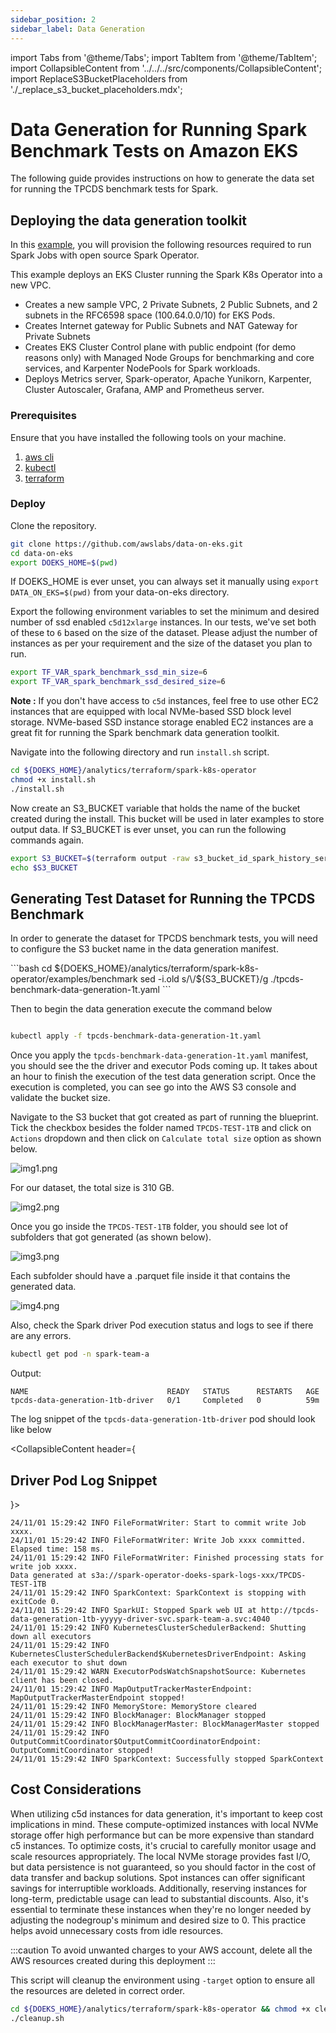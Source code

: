 ```yaml
---
sidebar_position: 2
sidebar_label: Data Generation
---
```

import Tabs from '@theme/Tabs';
import TabItem from '@theme/TabItem';
import CollapsibleContent from '../../../src/components/CollapsibleContent';
import ReplaceS3BucketPlaceholders from './_replace_s3_bucket_placeholders.mdx';

# Data Generation for Running Spark Benchmark Tests on Amazon EKS

The following guide provides instructions on how to generate the data set for running the TPCDS benchmark tests for Spark.

## Deploying the data generation toolkit

In this [example](https://github.com/awslabs/data-on-eks/tree/main/analytics/terraform/spark-k8s-operator), you will provision the following resources required to run Spark Jobs with open source Spark Operator.

This example deploys an EKS Cluster running the Spark K8s Operator into a new VPC.

- Creates a new sample VPC, 2 Private Subnets, 2 Public Subnets, and 2 subnets in the RFC6598 space (100.64.0.0/10) for EKS Pods.
- Creates Internet gateway for Public Subnets and NAT Gateway for Private Subnets
- Creates EKS Cluster Control plane with public endpoint (for demo reasons only) with Managed Node Groups for benchmarking and core services, and Karpenter NodePools for Spark workloads.
- Deploys Metrics server, Spark-operator, Apache Yunikorn, Karpenter, Cluster Autoscaler, Grafana, AMP and Prometheus server.

### Prerequisites

Ensure that you have installed the following tools on your machine.

1. [aws cli](https://docs.aws.amazon.com/cli/latest/userguide/install-cliv2.html)
2. [kubectl](https://Kubernetes.io/docs/tasks/tools/)
3. [terraform](https://learn.hashicorp.com/tutorials/terraform/install-cli)

### Deploy

Clone the repository.

```bash
git clone https://github.com/awslabs/data-on-eks.git
cd data-on-eks
export DOEKS_HOME=$(pwd)
```

If DOEKS_HOME is ever unset, you can always set it manually using `export
DATA_ON_EKS=$(pwd)` from your data-on-eks directory.

Export the following environment variables to set the minimum and desired number of ssd enabled `c5d12xlarge` instances. In our tests, we've set both of these to `6` based on the size of the dataset. Please adjust the number of instances as per your requirement and the size of the dataset you plan to run.

```bash
export TF_VAR_spark_benchmark_ssd_min_size=6
export TF_VAR_spark_benchmark_ssd_desired_size=6
```

**Note :** If you don't have access to `c5d` instances, feel free to use other EC2 instances that are equipped with local NVMe-based SSD block level storage. NVMe-based SSD instance storage enabled EC2 instances are a great fit for running the Spark benchmark data generation toolkit.

Navigate into the following directory and run `install.sh` script.

```bash
cd ${DOEKS_HOME}/analytics/terraform/spark-k8s-operator
chmod +x install.sh
./install.sh
```

Now create an S3_BUCKET variable that holds the name of the bucket created
during the install. This bucket will be used in later examples to store output
data. If S3_BUCKET is ever unset, you can run the following commands again.

```bash
export S3_BUCKET=$(terraform output -raw s3_bucket_id_spark_history_server)
echo $S3_BUCKET
```

## Generating Test Dataset for Running the TPCDS Benchmark

In order to generate the dataset for TPCDS benchmark tests, you will need to configure the S3 bucket name in the data generation manifest.

<!-- Docusaurus will not render the {props.filename} inside of a ```codeblock``` -->
<ReplaceS3BucketPlaceholders filename="./tpcds-benchmark-data-generation-1t.yaml" />
```bash
cd ${DOEKS_HOME}/analytics/terraform/spark-k8s-operator/examples/benchmark
sed -i.old s/\<S3_BUCKET\>/${S3_BUCKET}/g ./tpcds-benchmark-data-generation-1t.yaml
```

Then to begin the data generation execute the command below

```bash

kubectl apply -f tpcds-benchmark-data-generation-1t.yaml
```

Once you apply the `tpcds-benchmark-data-generation-1t.yaml` manifest, you should see the the driver and executor Pods coming up. It takes about an hour to finish the execution of the test data generation script. Once the execution is completed, you can see go into the AWS S3 console and validate the bucket size.

Navigate to the S3 bucket that got created as part of running the blueprint. Tick the checkbox besides the folder named `TPCDS-TEST-1TB` and click on `Actions` dropdown and then click on `Calculate total size` option as shown below.

![img1.png](../datagen-bucket1.png)

For our dataset, the total size is 310 GB.

![img2.png](../datagen-bucket2.png)

Once you go inside the `TPCDS-TEST-1TB` folder, you should see lot of subfolders that got generated (as shown below).

![img3.png](../datagen-3.png)

Each subfolder should have a .parquet file inside it that contains the generated data.

![img4.png](../datagen-4.png)

Also, check the Spark driver Pod execution status and logs to see if there are any errors.

```bash
kubectl get pod -n spark-team-a
```

Output:

```text
NAME                               READY   STATUS      RESTARTS   AGE
tpcds-data-generation-1tb-driver   0/1     Completed   0          59m
```

The log snippet of the `tpcds-data-generation-1tb-driver` pod should look like below

<CollapsibleContent header={<h2><span>Driver Pod Log Snippet</span></h2>}>

```text
24/11/01 15:29:42 INFO FileFormatWriter: Start to commit write Job xxxx.
24/11/01 15:29:42 INFO FileFormatWriter: Write Job xxxx committed. Elapsed time: 158 ms.
24/11/01 15:29:42 INFO FileFormatWriter: Finished processing stats for write job xxxx.
Data generated at s3a://spark-operator-doeks-spark-logs-xxx/TPCDS-TEST-1TB
24/11/01 15:29:42 INFO SparkContext: SparkContext is stopping with exitCode 0.
24/11/01 15:29:42 INFO SparkUI: Stopped Spark web UI at http://tpcds-data-generation-1tb-yyyyy-driver-svc.spark-team-a.svc:4040
24/11/01 15:29:42 INFO KubernetesClusterSchedulerBackend: Shutting down all executors
24/11/01 15:29:42 INFO KubernetesClusterSchedulerBackend$KubernetesDriverEndpoint: Asking each executor to shut down
24/11/01 15:29:42 WARN ExecutorPodsWatchSnapshotSource: Kubernetes client has been closed.
24/11/01 15:29:42 INFO MapOutputTrackerMasterEndpoint: MapOutputTrackerMasterEndpoint stopped!
24/11/01 15:29:42 INFO MemoryStore: MemoryStore cleared
24/11/01 15:29:42 INFO BlockManager: BlockManager stopped
24/11/01 15:29:42 INFO BlockManagerMaster: BlockManagerMaster stopped
24/11/01 15:29:42 INFO OutputCommitCoordinator$OutputCommitCoordinatorEndpoint: OutputCommitCoordinator stopped!
24/11/01 15:29:42 INFO SparkContext: Successfully stopped SparkContext
```
</CollapsibleContent>

## Cost Considerations

When utilizing c5d instances for data generation, it's important to keep cost implications in mind. These compute-optimized instances with local NVMe storage offer high performance but can be more expensive than standard c5 instances. To optimize costs, it's crucial to carefully monitor usage and scale resources appropriately. The local NVMe storage provides fast I/O, but data persistence is not guaranteed, so you should factor in the cost of data transfer and backup solutions. Spot instances can offer significant savings for interruptible workloads. Additionally, reserving instances for long-term, predictable usage can lead to substantial discounts. Also, it's essential to terminate these instances when they're no longer needed by adjusting the nodegroup's minimum and desired size to 0. This practice helps avoid unnecessary costs from idle resources.

:::caution
To avoid unwanted charges to your AWS account, delete all the AWS resources created during this deployment
:::

This script will cleanup the environment using `-target` option to ensure all the resources are deleted in correct order.

```bash
cd ${DOEKS_HOME}/analytics/terraform/spark-k8s-operator && chmod +x cleanup.sh
./cleanup.sh
```
